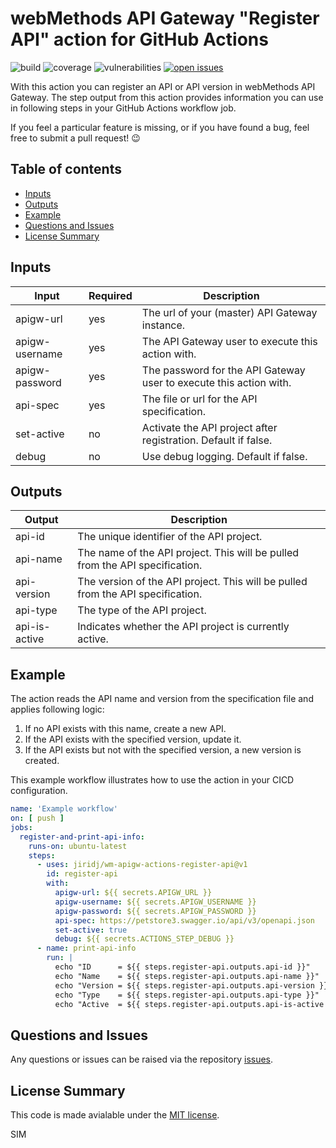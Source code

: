 # webMethods API Gateway "Register API" action for GitHub Actions

![build](https://img.shields.io/github/actions/workflow/status/jiridj/wm-apigw-actions-register-api/ci.yml?branch=main)
![coverage](https://img.shields.io/codecov/c/gh/jiridj/wm-apigw-actions-register-api?token=35GE4E56NO)
![vulnerabilities](https://img.shields.io/snyk/vulnerabilities/github/jiridj/wm-apigw-actions-register-api)
[![open issues](https://img.shields.io/github/issues-raw/jiridj/wm-apigw-actions-register-api)](https://github.com/jiridj/wm-apigw-actions-register-api/issues)

With this action you can register an API or API version in webMethods API Gateway. The step output from this action provides information you can use in following steps in your GitHub Actions workflow job.

If you feel a particular feature is missing, or if you have found a bug, feel free to submit a pull request! :wink:

## Table of contents

- [Inputs](#inputs)
- [Outputs](#outputs)
- [Example](#example)
- [Questions and Issues](#questions-and-issues)
- [License Summary](#license-summary)

## Inputs

|Input|Required|Description|
|-|-|-|
|apigw-url|yes|The url of your (master) API Gateway instance.|
|apigw-username|yes|The API Gateway user to execute this action with.|
|apigw-password|yes|The password for the API Gateway user to execute this action with.|
|api-spec|yes|The file or url for the API specification.|
|set-active|no|Activate the API project after registration. Default if false.|
|debug|no|Use debug logging. Default if false.|

## Outputs

|Output|Description|
|-|-|
|api-id|The unique identifier of the API project.|
|api-name|The name of the API project. This will be pulled from the API specification.|
|api-version|The version of the API project. This will be pulled from the API specification.|
|api-type|The type of the API project.|
|api-is-active|Indicates whether the API project is currently active.|

## Example

The action reads the API name and version from the specification file and applies following logic:
1. If no API exists with this name, create a new API.
2. If the API exists with the specified version, update it. 
3. If the API exists but not with the specified version, a new version is created.

This example workflow illustrates how to use the action in your CICD configuration.

``` yaml
name: 'Example workflow'
on: [ push ]
jobs:
  register-and-print-api-info:
    runs-on: ubuntu-latest
    steps: 
      - uses: jiridj/wm-apigw-actions-register-api@v1
        id: register-api
        with: 
          apigw-url: ${{ secrets.APIGW_URL }}
          apigw-username: ${{ secrets.APIGW_USERNAME }}
          apigw-password: ${{ secrets.APIGW_PASSWORD }}
          api-spec: https://petstore3.swagger.io/api/v3/openapi.json
          set-active: true
          debug: ${{ secrets.ACTIONS_STEP_DEBUG }}
      - name: print-api-info
        run: |
          echo "ID      = ${{ steps.register-api.outputs.api-id }}"
          echo "Name    = ${{ steps.register-api.outputs.api-name }}"
          echo "Version = ${{ steps.register-api.outputs.api-version }}"
          echo "Type    = ${{ steps.register-api.outputs.api-type }}"
          echo "Active  = ${{ steps.register-api.outputs.api-is-active }}"
```

## Questions and Issues

Any questions or issues can be raised via the repository [issues](https://github.com/jiridj/wm-apigw-actions-register-api/issues).

## License Summary

This code is made avialable under the [MIT license](./LICENSE).

SIM